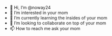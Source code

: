 - 👋 Hi, I’m @noway24
- 👀 I’m interested in your mom
- 🌱 I’m currently learning the insides of your mom
- 💞️ I’m looking to collaborate on top of your mom
- 📫 How to reach me ask your mom

<!---
noway24/noway24 is a ✨ special ✨ repository because its `README.md` (this file) appears on your GitHub profile.
You can click the Preview link to take a look at your changes.
--->
